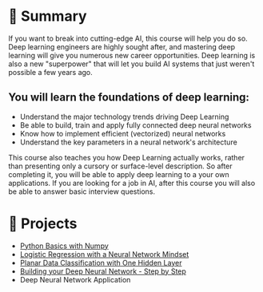# 📄 Summary
If you want to break into cutting-edge AI, this course will help you do so. Deep learning engineers are highly sought after, and mastering deep learning will give you numerous new career opportunities. Deep learning is also a new "superpower" that will let you build AI systems that just weren't possible a few years ago.

## You will learn the foundations of deep learning:

* Understand the major technology trends driving Deep Learning
* Be able to build, train and apply fully connected deep neural networks
* Know how to implement efficient (vectorized) neural networks
* Understand the key parameters in a neural network's architecture

This course also teaches you how Deep Learning actually works, rather than presenting only a cursory or surface-level description. So after completing it, you will be able to apply deep learning to a your own applications. If you are looking for a job in AI, after this course you will also be able to answer basic interview questions.

# 📂 Projects
* [Python Basics with Numpy](https://github.com/mauritsvzb/DeepLearning.AI-Deep-Learning-Specialization/blob/main/01.%20Neural%20Networks%20and%20Deep%20Learning/02.%20Neural%20Networks%20Basics/Python_Basics_with_Numpy.ipynb)
* [Logistic Regression with a Neural Network Mindset](https://github.com/mauritsvzb/DeepLearning.AI-Deep-Learning-Specialization/blob/main/01.%20Neural%20Networks%20and%20Deep%20Learning/02.%20Neural%20Networks%20Basics/Logistic_Regression_with_a_Neural_Network_mindset.ipynb)
* [Planar Data Classification with One Hidden Layer](https://github.com/mauritsvzb/DeepLearning.AI-Deep-Learning-Specialization/blob/main/01.%20Neural%20Networks%20and%20Deep%20Learning/03.%20Shallow%20neural%20networks/Planar_data_classification_with_one_hidden_layer.ipynb)
* [Building your Deep Neural Network - Step by Step](https://github.com/mauritsvzb/DeepLearning.AI-Deep-Learning-Specialization/blob/main/01.%20Neural%20Networks%20and%20Deep%20Learning/04.%20Deep%20Neural%20Networks/Building_your_Deep_Neural_Network_Step_by_Step.ipynb)
* Deep Neural Network Application
